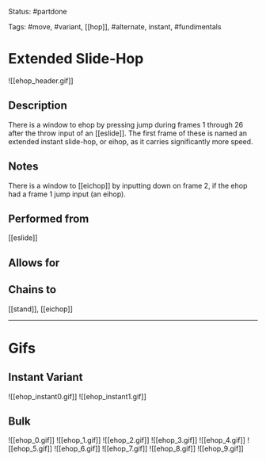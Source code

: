 Status: #partdone

Tags: #move, #variant, [[hop]], #alternate, instant, #fundimentals

# Extended Slide-Hop
![[ehop_header.gif]]
## Description
There is a window to ehop by pressing jump during frames 1 through 26 after the throw input of an [[eslide]]. The first frame of these is named an extended instant slide-hop, or eihop, as it carries significantly more speed.

## Notes
There is a window to [[eichop]] by inputting down on frame 2, if the ehop had a frame 1 jump input (an eihop).

## Performed from
[[eslide]]

## Allows for


## Chains to
[[stand]], [[eichop]]

___
# Gifs
## Instant Variant
![[ehop_instant0.gif]]
![[ehop_instant1.gif]]
## Bulk
![[ehop_0.gif]]
![[ehop_1.gif]]
![[ehop_2.gif]]
![[ehop_3.gif]]
![[ehop_4.gif]]
![[ehop_5.gif]]
![[ehop_6.gif]]
![[ehop_7.gif]]
![[ehop_8.gif]]
![[ehop_9.gif]]